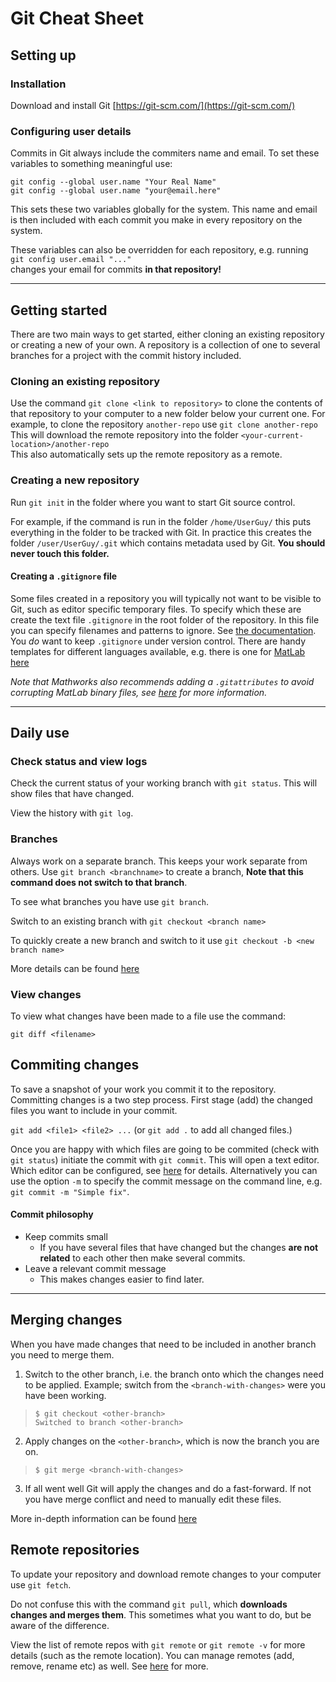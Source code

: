 # Git Cheat Sheet

## Setting up

### Installation
Download and install Git [https://git-scm.com/](https://git-scm.com/)

### Configuring user details

Commits in Git always include the commiters name and email. To set these variables to something meaningful use:

`git config --global user.name "Your Real Name"`\
`git config --global user.name "your@email.here"`

This sets these two variables globally for the system. This name and email is then included with each commit you make in every repository on the system.

These variables can also be overridden for each repository, e.g. running\
`git config user.email "..."`\
changes your email for commits **in that repository!**

---

## Getting started

There are two main ways to get started, either cloning an existing repository or creating a new of your own. A repository is a collection of one to several branches for a project with the commit history included.

### Cloning an existing repository

Use the command `git clone <link to repository>` to clone the contents of that repository to your computer to a new folder below your current one. For example, to clone the repository `another-repo` use `git clone another-repo`\
This will download the remote repository into the folder `<your-current-location>/another-repo`\
This also automatically sets up the remote repository as a remote. 

### Creating a new repository

Run `git init` in the folder where you want to start Git source control.

For example, if the command is run in the folder `/home/UserGuy/` this puts everything in the folder to be tracked with Git. In practice this creates the folder `/user/UserGuy/.git` which contains metadata used by Git. **You should never touch this folder.** 

#### Creating a `.gitignore` file

Some files created in a repository you will typically not want to be visible to Git, such as editor specific temporary files. To specify which these are create the text file `.gitignore` in the root folder of the repository. In this file you can specify filenames and patterns to ignore. See [the documentation](https://git-scm.com/docs/gitignore). You *do* want to keep `.gitignore` under version control. There are handy templates for different languages available, e.g. there is one for [MatLab here](https://github.com/github/gitignore/blob/master/Global/MATLAB.gitignore)

*Note that Mathworks also recommends adding a `.gitattributes` to avoid corrupting MatLab binary files, see [here](https://se.mathworks.com/help/matlab/matlab_prog/set-up-git-source-control.html) for more information.*

---
## Daily use

### Check status and view logs

Check the current status of your working branch with `git status`. This will show files that have changed.

View the history with `git log`.

### Branches
Always work on a separate branch. This keeps your work separate from others.  Use `git branch <branchname>` to create a branch, **Note that this command does not switch to that branch**.

To see what branches you have use `git branch`.

Switch to an existing branch with `git checkout <branch name>`

To quickly create a new branch and switch to it use `git checkout -b <new branch name>`

More details can be found [here](https://git-scm.com/docs/git-branch)

### View changes

To view what changes have been made to a file use the command:

`git diff <filename>`

## Commiting changes

To save a snapshot of your work you commit it to the repository. Committing changes is a two step process. First stage (add) the changed files you want to include in your commit.

`git add <file1> <file2> ...`  (or `git add .` to add all changed files.)

Once you are happy with which files are going to be commited (check with `git status`) initiate the commit with `git commit`. This will open a text editor. Which editor can be configured, see [here](https://git-scm.com/book/en/v2/Customizing-Git-Git-Configuration) for details. Alternatively you can use the option `-m` to specify the commit message on the command line, e.g. `git commit -m "Simple fix"`.

#### Commit philosophy

- Keep commits small
  * If you have several files that have changed but the changes **are not related** to each other then make several commits. 
- Leave a relevant commit message
  * This makes changes easier to find later.

---

## Merging changes

When you have made changes that need to be included in another branch you need to merge them. 
1. Switch to the other branch, i.e. the branch onto which the changes need to be applied. Example; switch from the `<branch-with-changes>` were you have been working.

> `$ git checkout <other-branch>`\
> `Switched to branch <other-branch>`

2. Apply changes on the `<other-branch>`, which is now the branch you are on.
> `$ git merge <branch-with-changes>`

3. If all went well Git will apply the changes and do a fast-forward. If not you have merge conflict and need to manually edit these files. 

More in-depth information can be found [here](https://git-scm.com/docs/git-merge)


## Remote repositories

To update your repository and download remote changes to your computer use `git fetch`. 

Do not confuse this with the command `git pull`, which **downloads changes and merges them**. This sometimes what you want to do, but be aware of the difference.

View the list of remote repos with `git remote` or `git remote -v` for more details (such as the remote location).
You can manage remotes (add, remove, rename etc) as well. See [here](https://git-scm.com/docs/git-remote) for more.




 